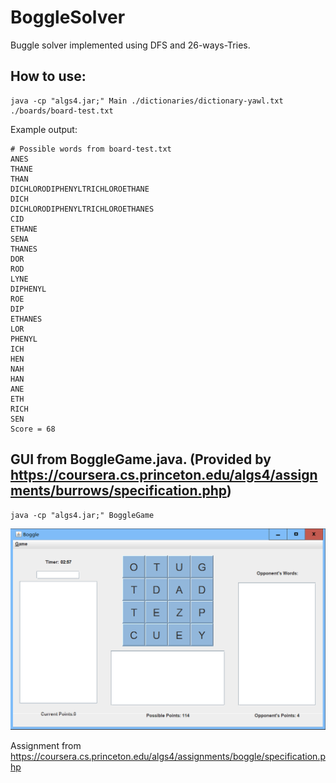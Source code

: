 # BoggleSolver

Buggle solver implemented using DFS and 26-ways-Tries.

## How to use:

```
java -cp "algs4.jar;" Main ./dictionaries/dictionary-yawl.txt ./boards/board-test.txt
```

Example output:
```
# Possible words from board-test.txt
ANES
THANE
THAN
DICHLORODIPHENYLTRICHLOROETHANE
DICH
DICHLORODIPHENYLTRICHLOROETHANES
CID
ETHANE
SENA
THANES
DOR
ROD
LYNE
DIPHENYL
ROE
DIP
ETHANES
LOR
PHENYL
ICH
HEN
NAH
HAN
ANE
ETH
RICH
SEN
Score = 68
```

## GUI from BoggleGame.java. (Provided by https://coursera.cs.princeton.edu/algs4/assignments/burrows/specification.php)
```
java -cp "algs4.jar;" BoggleGame
```

![](GUI.png)

Assignment from https://coursera.cs.princeton.edu/algs4/assignments/boggle/specification.php
